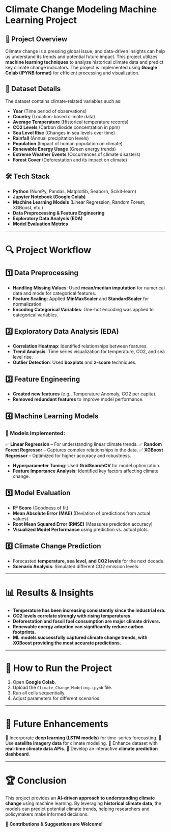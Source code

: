 # Climate Change Modeling Machine Learning Project

## 📌 Project Overview
Climate change is a pressing global issue, and data-driven insights can help us understand its trends and potential future impact. This project utilizes **machine learning techniques** to analyze historical climate data and predict key climate change indicators. The project is implemented using **Google Colab (IPYNB format)** for efficient processing and visualization.

## 📂 Dataset Details
The dataset contains climate-related variables such as:
- **Year** (Time period of observations)
- **Country** (Location-based climate data)
- **Average Temperature** (Historical temperature records)
- **CO2 Levels** (Carbon dioxide concentration in ppm)
- **Sea Level Rise** (Changes in sea levels over time)
- **Rainfall** (Annual precipitation levels)
- **Population** (Impact of human population on climate)
- **Renewable Energy Usage** (Green energy trends)
- **Extreme Weather Events** (Occurrences of climate disasters)
- **Forest Cover** (Deforestation and its impact on climate)

## 🛠 Tech Stack
- **Python** (NumPy, Pandas, Matplotlib, Seaborn, Scikit-learn)
- **Jupyter Notebook (Google Colab)**
- **Machine Learning Models** (Linear Regression, Random Forest, XGBoost, etc.)
- **Data Preprocessing & Feature Engineering**
- **Exploratory Data Analysis (EDA)**
- **Model Evaluation Metrics**

---

# 🔍 Project Workflow
## 1️⃣ Data Preprocessing
- **Handling Missing Values**: Used **mean/median imputation** for numerical data and mode for categorical features.
- **Feature Scaling**: Applied **MinMaxScaler** and **StandardScaler** for normalization.
- **Encoding Categorical Variables**: One-hot encoding was applied to categorical variables.

## 2️⃣ Exploratory Data Analysis (EDA)
- **Correlation Heatmap**: Identified relationships between features.
- **Trend Analysis**: Time series visualization for temperature, CO2, and sea level rise.
- **Outlier Detection**: Used **boxplots** and **z-score** techniques.

## 3️⃣ Feature Engineering
- **Created new features** (e.g., Temperature Anomaly, CO2 per capita).
- **Removed redundant features** to improve model performance.

## 4️⃣ Machine Learning Models
### 📌 Models Implemented:
✅ **Linear Regression** – For understanding linear climate trends.
✅ **Random Forest Regressor** – Captures complex relationships in the data.
✅ **XGBoost Regressor** – Optimized for higher accuracy and robustness.

- **Hyperparameter Tuning**: Used **GridSearchCV** for model optimization.
- **Feature Importance Analysis**: Identified key factors affecting climate change.

## 5️⃣ Model Evaluation
- **R² Score** (Goodness of fit)
- **Mean Absolute Error (MAE)** (Deviation of predictions from actual values)
- **Root Mean Squared Error (RMSE)** (Measures prediction accuracy)
- **Visualized Model Performance** using prediction vs. actual plots.

## 6️⃣ Climate Change Prediction
- Forecasted **temperature, sea level, and CO2 levels** for the next decade.
- **Scenario Analysis**: Simulated different CO2 emission levels.

---

# 📊 Results & Insights
- **Temperature has been increasing consistently since the industrial era.**
- **CO2 levels correlate strongly with rising temperatures.**
- **Deforestation and fossil fuel consumption are major climate drivers.**
- **Renewable energy adoption can significantly reduce carbon footprints.**
- **ML models successfully captured climate change trends, with XGBoost providing the most accurate predictions.**

---

# 🚀 How to Run the Project
1. Open **Google Colab**.
2. Upload the `Climate_Change_Modeling.ipynb` file.
3. Run all cells sequentially.
4. Adjust parameters for different scenarios.

---

# 🔗 Future Enhancements
🔹 Incorporate **deep learning (LSTM models)** for time-series forecasting.
🔹 Use **satellite imagery data** for climate modeling.
🔹 Enhance dataset with **real-time climate data APIs**.
🔹 Develop an interactive **climate prediction dashboard**.

---

# 🏆 Conclusion
This project provides an **AI-driven approach to understanding climate change** using machine learning. By leveraging **historical climate data**, the models can predict potential climate trends, helping researchers and policymakers make informed decisions.

📢 **Contributions & Suggestions are Welcome!**

